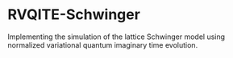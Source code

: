 # RVQITE-Schwinger
Implementing the simulation of the lattice Schwinger model using normalized variational quantum imaginary time evolution.
